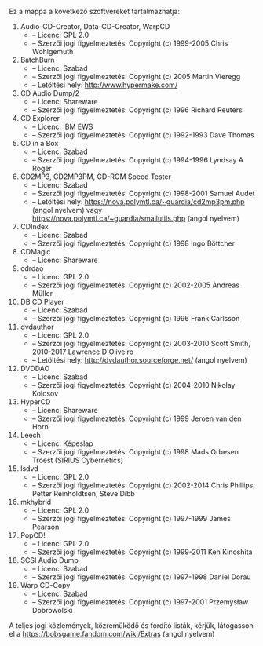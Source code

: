 ﻿Ez a mappa a következő szoftvereket tartalmazhatja:

1. Audio-CD-Creator, Data-CD-Creator, WarpCD
   - – Licenc: GPL 2.0
   - – Szerzői jogi figyelmeztetés: Copyright (c) 1999-2005 Chris Wohlgemuth
2. BatchBurn
   - – Licenc: Szabad
   - – Szerzői jogi figyelmeztetés: Copyright (c) 2005 Martin Vieregg
   - – Letöltési hely: http://www.hypermake.com/
3. CD Audio Dump/2
   - – Licenc: Shareware
   - – Szerzői jogi figyelmeztetés: Copyright (c) 1996 Richard Reuters
4. CD Explorer
   - – Licenc: IBM EWS
   - – Szerzői jogi figyelmeztetés: Copyright (c) 1992-1993 Dave Thomas
5. CD in a Box
   - – Licenc: Szabad
   - – Szerzői jogi figyelmeztetés: Copyright (c) 1994-1996 Lyndsay A Roger
6. CD2MP3, CD2MP3PM, CD-ROM Speed Tester
   - – Licenc: Szabad
   - – Szerzői jogi figyelmeztetés: Copyright (c) 1998-2001 Samuel Audet
   - – Letöltési hely: https://nova.polymtl.ca/~guardia/cd2mp3pm.php (angol nyelvem) vagy https://nova.polymtl.ca/~guardia/smallutils.php (angol nyelvem)
7. CDIndex
   - – Licenc: Szabad
   - – Szerzői jogi figyelmeztetés: Copyright (c) 1998 Ingo Böttcher
8. CDMagic
   - – Licenc: Shareware
9. cdrdao
   - – Licenc: GPL 2.0
   - – Szerzői jogi figyelmeztetés: Copyright (c) 2002-2005 Andreas Müller
10. DB CD Player
    - – Licenc: Szabad
    - – Szerzői jogi figyelmeztetés: Copyright (c) 1996 Frank Carlsson
11. dvdauthor
    - – Licenc: GPL 2.0
    - – Szerzői jogi figyelmeztetés: Copyright (c) 2003-2010 Scott Smith, 2010-2017 Lawrence D'Oliveiro
    - – Letöltési hely: http://dvdauthor.sourceforge.net/ (angol nyelvem)
12. DVDDAO
    - – Licenc: Szabad
    - – Szerzői jogi figyelmeztetés: Copyright (c) 2004-2010 Nikolay Kolosov
13. HyperCD
    - – Licenc: Shareware
    - – Szerzői jogi figyelmeztetés: Copyright (c) 1999 Jeroen van den Horn
14. Leech
    - – Licenc: Képeslap
    - – Szerzői jogi figyelmeztetés: Copyright (c) 1998 Mads Orbesen Troest (SIRIUS Cybernetics)
15. lsdvd
    - – Licenc: GPL 2.0
    - – Szerzői jogi figyelmeztetés: Copyright (c) 2002-2014 Chris Phillips, Petter Reinholdtsen, Steve Dibb
16. mkhybrid 
    - – Licenc: GPL 2.0
    - – Szerzői jogi figyelmeztetés: Copyright (c) 1997-1999 James Pearson
17. PopCD!
    - – Licenc: GPL 2.0
    - – Szerzői jogi figyelmeztetés: Copyright (c) 1999-2011 Ken Kinoshita
18. SCSI Audio Dump
    - – Licenc: Szabad
    - – Szerzői jogi figyelmeztetés: Copyright (c) 1997-1998 Daniel Dorau
19. Warp CD-Copy
    - – Licenc: Szabad
    - – Szerzői jogi figyelmeztetés: Copyright (c) 1997-2001 Przemysław Dobrowolski

A teljes jogi közlemények, közreműködő és fordító listák, kérjük, látogasson el a https://bobsgame.fandom.com/wiki/Extras (angol nyelvem)
